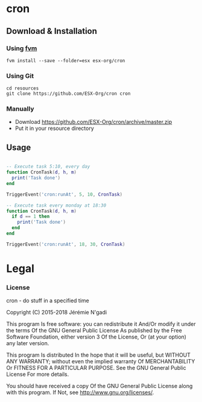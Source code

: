 # cron

## Download & Installation

### Using [fvm](https://github.com/qlaffont/fvm-installer)
```
fvm install --save --folder=esx esx-org/cron
```

### Using Git
```
cd resources
git clone https://github.com/ESX-Org/cron cron
```

### Manually
- Download https://github.com/ESX-Org/cron/archive/master.zip
- Put it in your resource directory


## Usage
```lua

-- Execute task 5:10, every day
function CronTask(d, h, m)
  print('Task done')
end

TriggerEvent('cron:runAt', 5, 10, CronTask)

-- Execute task every monday at 18:30
function CronTask(d, h, m)
  if d == 1 then
    print('Task done')
  end
end

TriggerEvent('cron:runAt', 18, 30, CronTask)

```

# Legal
### License
cron - do stuff in a specified time

Copyright (C) 2015-2018 Jérémie N'gadi

This program Is free software: you can redistribute it And/Or modify it under the terms Of the GNU General Public License As published by the Free Software Foundation, either version 3 Of the License, Or (at your option) any later version.

This program Is distributed In the hope that it will be useful, but WITHOUT ANY WARRANTY; without even the implied warranty Of MERCHANTABILITY Or FITNESS FOR A PARTICULAR PURPOSE. See the GNU General Public License For more details.

You should have received a copy Of the GNU General Public License along with this program. If Not, see http://www.gnu.org/licenses/.
